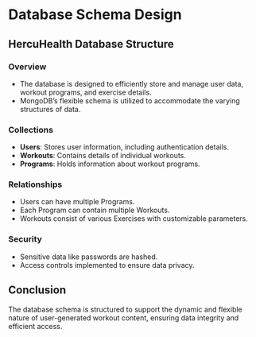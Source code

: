 # Database Schema Design

## HercuHealth Database Structure

### Overview

- The database is designed to efficiently store and manage user data, workout programs, and exercise details.
- MongoDB’s flexible schema is utilized to accommodate the varying structures of data.

### Collections

- **Users**: Stores user information, including authentication details.
- **Workouts**: Contains details of individual workouts.
- **Programs**: Holds information about workout programs.

### Relationships

- Users can have multiple Programs.
- Each Program can contain multiple Workouts.
- Workouts consist of various Exercises with customizable parameters.

### Security

- Sensitive data like passwords are hashed.
- Access controls implemented to ensure data privacy.

## Conclusion

The database schema is structured to support the dynamic and flexible nature of user-generated workout content, ensuring data integrity and efficient access.
